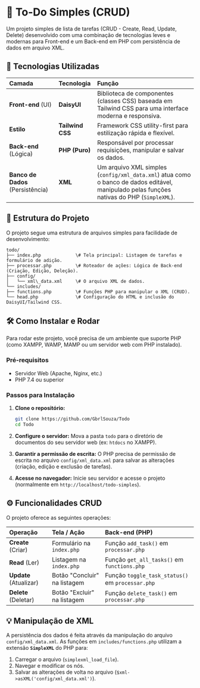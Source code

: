 # 📝 To-Do Simples (CRUD)

Um projeto simples de lista de tarefas (CRUD - Create, Read, Update, Delete) desenvolvido com uma combinação de tecnologias leves e modernas para Front-end e um Back-end em PHP com persistência de dados em arquivo XML.

## 🚀 Tecnologias Utilizadas

| Camada | Tecnologia | Função |
| :--- | :--- | :--- |
| **Front-end** (UI) | **DaisyUI** | Biblioteca de componentes (classes CSS) baseada em Tailwind CSS para uma interface moderna e responsiva. |
| **Estilo** | **Tailwind CSS** | Framework CSS utility-first para estilização rápida e flexível. |
| **Back-end** (Lógica) | **PHP (Puro)** | Responsável por processar requisições, manipular e salvar os dados. |
| **Banco de Dados** (Persistência) | **XML** | Um arquivo XML simples (`config/xml_data.xml`) atua como o banco de dados editável, manipulado pelas funções nativas do PHP (`SimpleXML`). |

## 📁 Estrutura do Projeto

O projeto segue uma estrutura de arquivos simples para facilidade de desenvolvimento:

```
todo/
├── index.php             \# Tela principal: Listagem de tarefas e formulário de adição.
├── processar.php         \# Roteador de ações: Lógica de Back-end (Criação, Edição, Deleção).
├── config/
│   └── xml\_data.xml     \# O arquivo XML de dados.
└── includes/
├── functions.php         \# Funções PHP para manipular o XML (CRUD).
└── head.php              \# Configuração do HTML e inclusão do DaisyUI/Tailwind CSS.
```

## 🛠️ Como Instalar e Rodar

Para rodar este projeto, você precisa de um ambiente que suporte PHP (como XAMPP, WAMP, MAMP ou um servidor web com PHP instalado).

### Pré-requisitos

* Servidor Web (Apache, Nginx, etc.)
* PHP 7.4 ou superior

### Passos para Instalação

1.  **Clone o repositório:**
    ```bash
    git clone https://github.com/GbrlSouza/Todo
    cd Todo
    ```

2.  **Configure o servidor:**
    Mova a pasta `todo` para o diretório de documentos do seu servidor web (ex: `htdocs` no XAMPP).

3.  **Garantir a permissão de escrita:**
    O PHP precisa de permissão de escrita no arquivo `config/xml_data.xml` para salvar as alterações (criação, edição e exclusão de tarefas).

4.  **Acesse no navegador:**
    Inicie seu servidor e acesse o projeto (normalmente em `http://localhost/todo-simples`).

## ⚙️ Funcionalidades CRUD

O projeto oferece as seguintes operações:

| Operação | Tela / Ação | Back-end (PHP) |
| :--- | :--- | :--- |
| **Create** (Criar) | Formulário na `index.php` | Função `add_task()` em `processar.php` |
| **Read** (Ler) | Listagem na `index.php` | Função `get_all_tasks()` em `functions.php` |
| **Update** (Atualizar) | Botão "Concluir" na listagem | Função `toggle_task_status()` em `processar.php` |
| **Delete** (Deletar) | Botão "Excluir" na listagem | Função `delete_task()` em `processar.php` |

## 💡 Manipulação de XML

A persistência dos dados é feita através da manipulação do arquivo `config/xml_data.xml`. As funções em `includes/functions.php` utilizam a extensão **`SimpleXML`** do PHP para:

1.  Carregar o arquivo (`simplexml_load_file`).
2.  Navegar e modificar os nós.
3.  Salvar as alterações de volta no arquivo (`$xml->asXML('config/xml_data.xml')`).
